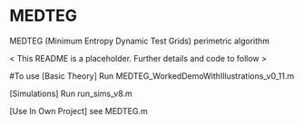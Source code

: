 # MEDTEG
MEDTEG (Minimum Entropy Dynamic Test Grids) perimetric algorithm

< This README is a placeholder. Further details and code to follow >

#To use
[Basic Theory] Run MEDTEG_WorkedDemoWithIllustrations_v0_11.m

[Simulations] Run run_sims_v8.m

[Use In Own Project] see MEDTEG.m